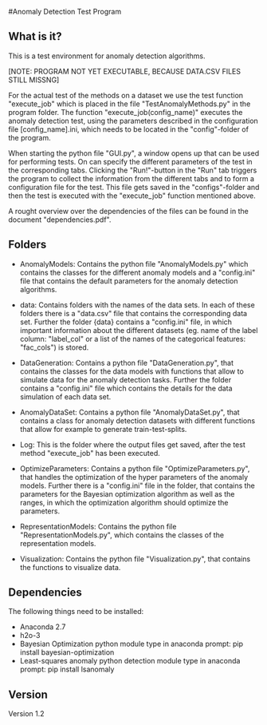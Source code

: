 #Anomaly Detection Test Program

What is it?
-----------
This is a test environment for anomaly detection algorithms. 

[NOTE: PROGRAM NOT YET EXECUTABLE, BECAUSE DATA.CSV FILES STILL MISSNG]

For the actual test of the methods on a dataset we use the test function "execute_job" which is placed in the file "TestAnomalyMethods.py" in the program folder. The function "execute_job(config_name)" executes the anomaly detection test, using the parameters described in the configuration file 
[config\_name].ini, which needs to be located in the "config"-folder of the 
program. 

When starting the python file "GUI.py", a window opens up that can be used for performing tests. On can specify the different parameters of the test in the corresponding tabs. Clicking the "Run!"-button in the "Run" tab triggers the program to collect
the information from the different tabs and to form a configuration file for the test. This file gets saved in the "configs"-folder and then the test is executed with the "execute\_job" function mentioned above.

A rought overview over the dependencies of the files can be found in the document "dependencies.pdf".


Folders
-------
- AnomalyModels: Contains the python file "AnomalyModels.py"
  which contains the classes for the different anomaly models
  and a "config.ini" file that contains the default parameters
  for the anomaly detection algorithms.

- data: Contains folders with the names of the data sets. In
  each of these folders there is a "data.csv" file that 
  contains the corresponding data set. Further the folder
  {data} contains a "config.ini" file, in which important
  information about the different datasets (eg. name of the
  label column: "label_col" or a list of the names of the
  categorical features: "fac_cols") is stored.

- DataGeneration: Contains a python file "DataGeneration.py",
  that contains the classes for the data models with functions
  that allow to simulate data for the anomaly detection tasks.
  Further the folder contains a "config.ini" file which 
  contains the details for the data simulation of each data 
  set.

- AnomalyDataSet: Contains a python file "AnomalyDataSet.py",
  that contains a class for anomaly detection datasets with
  different functions that allow for example to generate
  train-test-splits.

- Log: This is the folder where the output files get saved,
  after the test method "execute_job" has been executed.

- OptimizeParameters: Contains a python file
  "OptimizeParameters.py", that handles the optimization of
  the hyper parameters of the anomaly models. Further there is
  a "config.ini" file in the folder, that contains the
  parameters for the Bayesian optimization algorithm as well
  as the ranges, in which the optimization algorithm should 
  optimize the parameters.

- RepresentationModels: Contains the python file 
  "RepresentationModels.py", which contains the classes of the
  representation models. 

- Visualization: Contains the python file "Visualization.py",
  that contains the functions to visualize data.


Dependencies
------------
The following things need to be installed:
- Anaconda 2.7
- h2o-3
- Bayesian Optimization python module
  type in anaconda prompt: pip install bayesian-optimization
- Least-squares anomaly python detection module 
  type in anaconda prompt: pip install lsanomaly


Version
-------
Version 1.2
